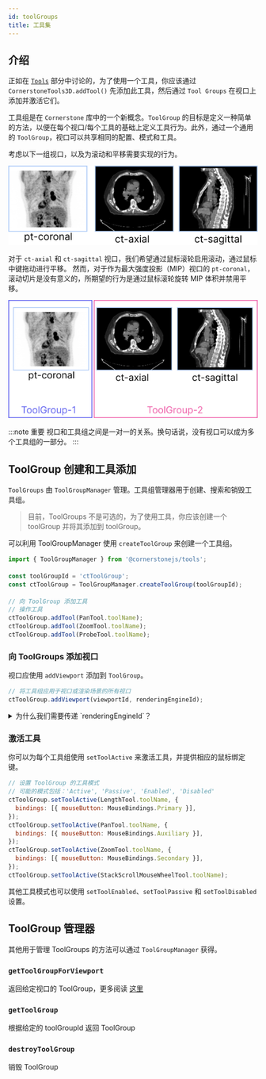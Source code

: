 ```yaml
---
id: toolGroups
title: 工具集
---
```


## 介绍

正如在 [`Tools`](./tools.md) 部分中讨论的，为了使用一个工具，你应该通过 `CornerstoneTools3D.addTool()` 先添加此工具，然后通过 `Tool Groups` 在视口上添加并激活它们。

工具组是在 `Cornerstone` 库中的一个新概念。`ToolGroup` 的目标是定义一种简单的方法，以便在每个视口/每个工具的基础上定义工具行为。此外，通过一个通用的 `ToolGroup`，视口可以共享相同的配置、模式和工具。

考虑以下一组视口，以及为滚动和平移需要实现的行为。

<div style={{textAlign: 'center'}}>

![](../../assets/toolGroup-intro.png)

</div>

对于 `ct-axial` 和 `ct-sagittal` 视口，我们希望通过鼠标滚轮启用滚动，通过鼠标中键拖动进行平移。
然而，对于作为最大强度投影（MIP）视口的 `pt-coronal`，滚动切片是没有意义的，所期望的行为是通过鼠标滚轮旋转 MIP 体积并禁用平移。

<div style={{textAlign: 'center'}}>

![](../../assets/toolGroup-Annotated.png)

</div>

:::note 重要
视口和工具组之间是一对一的关系。换句话说，没有视口可以成为多个工具组的一部分。
:::

## ToolGroup 创建和工具添加

`ToolGroups` 由 `ToolGroupManager` 管理。工具组管理器用于创建、搜索和销毁工具组。

> 目前，ToolGroups 不是可选的，为了使用工具，你应该创建一个 toolGroup 并将其添加到 toolGroup。

可以利用 ToolGroupManager 使用 `createToolGroup` 来创建一个工具组。

```js
import { ToolGroupManager } from '@cornerstonejs/tools';

const toolGroupId = 'ctToolGroup';
const ctToolGroup = ToolGroupManager.createToolGroup(toolGroupId);

// 向 ToolGroup 添加工具
// 操作工具
ctToolGroup.addTool(PanTool.toolName);
ctToolGroup.addTool(ZoomTool.toolName);
ctToolGroup.addTool(ProbeTool.toolName);
```

### 向 ToolGroups 添加视口

视口应使用 `addViewport` 添加到 `ToolGroup`。

```js
// 将工具组应用于视口或渲染场景的所有视口
ctToolGroup.addViewport(viewportId, renderingEngineId);
```

<details>
<summary>
为什么我们需要传递 `renderingEngineId`？
</summary>

原因是 `viewportId` 对渲染引擎是唯一的。你可以拥有多个渲染引擎，这些引擎包括具有相同 `viewportId` 的不同视口。

</details>

### 激活工具

你可以为每个工具组使用 `setToolActive` 来激活工具，并提供相应的鼠标绑定键。

```js
// 设置 ToolGroup 的工具模式
// 可能的模式包括：'Active', 'Passive', 'Enabled', 'Disabled'
ctToolGroup.setToolActive(LengthTool.toolName, {
  bindings: [{ mouseButton: MouseBindings.Primary }],
});
ctToolGroup.setToolActive(PanTool.toolName, {
  bindings: [{ mouseButton: MouseBindings.Auxiliary }],
});
ctToolGroup.setToolActive(ZoomTool.toolName, {
  bindings: [{ mouseButton: MouseBindings.Secondary }],
});
ctToolGroup.setToolActive(StackScrollMouseWheelTool.toolName);
```

其他工具模式也可以使用 `setToolEnabled`、`setToolPassive` 和 `setToolDisabled` 设置。

## ToolGroup 管理器

其他用于管理 ToolGroups 的方法可以通过 `ToolGroupManager` 获得。

### `getToolGroupForViewport`

返回给定视口的 ToolGroup，更多阅读 [这里](https://www.cornerstonejs.org/api/tools/namespace/ToolGroupManager#getToolGroupForViewport)

### `getToolGroup`

根据给定的 toolGroupId 返回 ToolGroup

### `destroyToolGroup`

销毁 ToolGroup